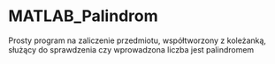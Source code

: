 # MATLAB_Palindrom
Prosty program na zaliczenie przedmiotu, współtworzony z koleżanką, służący do sprawdzenia czy wprowadzona liczba jest palindromem
